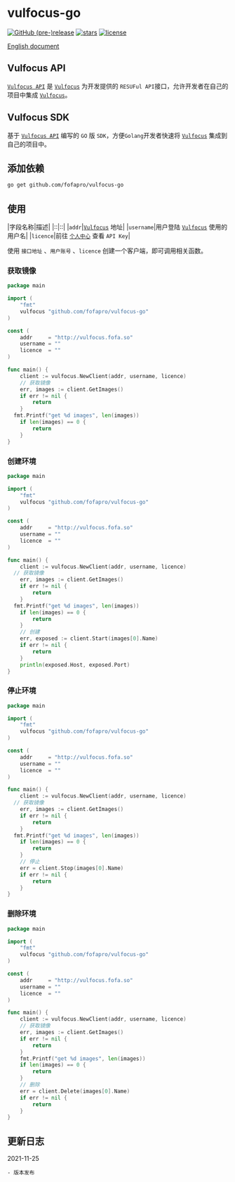# vulfocus-go

[![GitHub (pre-)release](https://img.shields.io/github/release/fofapro/vulfocus-go/all.svg)](https://github.com/fofapro/vulfocus-go/releases) [![stars](https://img.shields.io/github/stars/fofapro/vulfocus-go.svg)](https://github.com/fofapro/vulfocus-go/stargazers) [![license](https://img.shields.io/github/license/fofapro/vulfocus-go.svg)](https://github.com/fofapro/vulfocus-go/blob/master/LICENSE)

[English document](https://github.com/fofapro/vulfocus-go/blob/master/README.md)

## Vulfocus API

[`Vulfocus API`](https://fofapro.github.io/vulfocus/#/VULFOCUSAPI) 是  [`Vulfocus`](http://vulfocus.io/) 为开发提供的 `RESUFul API`接口，允许开发者在自己的项目中集成 [`Vulfocus`](http://vulfocus.io)。

## Vulfocus SDK

基于 [`Vulfocus API`](https://fofapro.github.io/vulfocus/#/VULFOCUSAPI) 编写的 `GO` 版 `SDK`，方便`Golang`开发者快速将  [`Vulfocus`](http://vulfocus.io/) 集成到自己的项目中。


## 添加依赖

```bash
go get github.com/fofapro/vulfocus-go
```

## 使用

|字段名称|描述|
|::|::|
|`addr`|[`Vulfocus`](http://vulfocus.io/) 地址|
|`username`|用户登陆 [`Vulfocus`](http://vulfocus.io/) 使用的用户名|
|`licence`|前往 [`个人中心`](http://vulfocus.fofa.so/#/profile/index) 查看 `API Key`|

使用 `接口地址` 、`用户账号` 、`licence` 创建一个客户端，即可调用相关函数。

### 获取镜像

```go
package main

import (
	"fmt"
	vulfocus "github.com/fofapro/vulfocus-go"
)

const (
	addr     = "http://vulfocus.fofa.so"
	username = ""
	licence  = ""
)

func main() {
	client := vulfocus.NewClient(addr, username, licence)
	// 获取镜像
	err, images := client.GetImages()
	if err != nil {
		return
	}
  fmt.Printf("get %d images", len(images))
	if len(images) == 0 {
		return
	}
}
```

### 创建环境

```go
package main

import (
	"fmt"
	vulfocus "github.com/fofapro/vulfocus-go"
)

const (
	addr     = "http://vulfocus.fofa.so"
	username = ""
	licence  = ""
)

func main() {
	client := vulfocus.NewClient(addr, username, licence)
  // 获取镜像
	err, images := client.GetImages()
	if err != nil {
		return
	}
  fmt.Printf("get %d images", len(images))
	if len(images) == 0 {
		return
	}
	// 创建
	err, exposed := client.Start(images[0].Name)
	if err != nil {
		return
	}
	println(exposed.Host, exposed.Port)
}
```

### 停止环境

```go
package main

import (
	"fmt"
	vulfocus "github.com/fofapro/vulfocus-go"
)

const (
	addr     = "http://vulfocus.fofa.so"
	username = ""
	licence  = ""
)

func main() {
	client := vulfocus.NewClient(addr, username, licence)
  // 获取镜像
	err, images := client.GetImages()
	if err != nil {
		return
	}
  fmt.Printf("get %d images", len(images))
	if len(images) == 0 {
		return
	}
	// 停止
	err = client.Stop(images[0].Name)
	if err != nil {
		return
	}
}
```

### 删除环境

```go
package main

import (
	"fmt"
	vulfocus "github.com/fofapro/vulfocus-go"
)

const (
	addr     = "http://vulfocus.fofa.so"
	username = ""
	licence  = ""
)

func main() {
	client := vulfocus.NewClient(addr, username, licence)
	// 获取镜像
	err, images := client.GetImages()
	if err != nil {
		return
	}
	fmt.Printf("get %d images", len(images))
	if len(images) == 0 {
		return
	}
	// 删除
	err = client.Delete(images[0].Name)
	if err != nil {
		return
	}
}
```

## 更新日志

2021-11-25

```
- 版本发布
```
